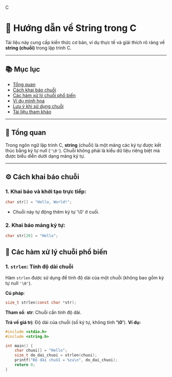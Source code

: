 C
# 📖 Hướng dẫn về String trong C

Tài liệu này cung cấp kiến thức cơ bản, ví dụ thực tế và giải thích rõ ràng về **string (chuỗi)** trong lập trình C.

---

## 📚 Mục lục

- [Tổng quan](#tổng-quan)
- [Cách khai báo chuỗi](#cách-khai-báo-chuỗi)
- [Các hàm xử lý chuỗi phổ biến](#các-hàm-xử-lý-chuỗi-phổ-biến)
- [Ví dụ minh họa](#ví-dụ-minh-họa)
- [Lưu ý khi sử dụng chuỗi](#lưu-ý-khi-sử-dụng-chuỗi)
- [Tài liệu tham khảo](#tài-liệu-tham-khảo)

---

## 🧠 Tổng quan

Trong ngôn ngữ lập trình C, **string** (chuỗi) là một mảng các ký tự được kết thúc bằng ký tự null (`'\0'`). Chuỗi không phải là kiểu dữ liệu riêng biệt mà được biểu diễn dưới dạng mảng ký tự.

---

## ⚙️ Cách khai báo chuỗi

### 1. Khai báo và khởi tạo trực tiếp:
```c
char str[] = "Hello, World!";
```
- Chuỗi này tự động thêm ký tự '\0' ở cuối.

### 2. Khai báo mảng ký tự:
```c
char str[20] = "Hello";
```

## 🔧 Các hàm xử lý chuỗi phổ biến

### 1. `strlen`: Tính độ dài chuỗi

Hàm `strlen` được sử dụng để tính độ dài của một chuỗi (không bao gồm ký tự null `'\0'`).

**Cú pháp**:
```c
size_t strlen(const char *str);
```
**Tham số**:
**str**: Chuỗi cần tính độ dài.

**Trả về giá trị**:
Độ dài của chuỗi (số ký tự, không tính **'\0'**).
**Ví dụ:**
```c
#include <stdio.h>
#include <string.h>

int main() {
    char chuoi[] = "Hello";
    size_t do_dai_chuoi = strlen(chuoi);
    printf("Độ dài chuỗi = %zu\n", do_dai_chuoi);
    return 0;
}
```

